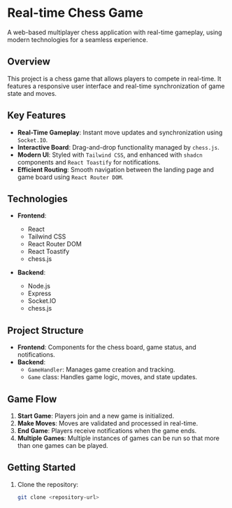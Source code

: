 # Real-time Chess Game

A web-based multiplayer chess application with real-time gameplay, using modern technologies for a seamless experience.

## Overview

This project is a chess game that allows players to compete in real-time. It features a responsive user interface and real-time synchronization of game state and moves.

## Key Features

- **Real-Time Gameplay**: Instant move updates and synchronization using `Socket.IO`.
- **Interactive Board**: Drag-and-drop functionality managed by `chess.js`.
- **Modern UI**: Styled with `Tailwind CSS`, and enhanced with `shadcn` components and `React Toastify` for notifications.
- **Efficient Routing**: Smooth navigation between the landing page and game board using `React Router DOM`.

## Technologies

- **Frontend**: 
  - React
  - Tailwind CSS
  - React Router DOM
  - React Toastify
  - chess.js

- **Backend**: 
  - Node.js
  - Express
  - Socket.IO
  - chess.js

## Project Structure

- **Frontend**: Components for the chess board, game status, and notifications.
- **Backend**: 
  - `GameHandler`: Manages game creation and tracking.
  - `Game` class: Handles game logic, moves, and state updates.

## Game Flow

1. **Start Game**: Players join and a new game is initialized.
2. **Make Moves**: Moves are validated and processed in real-time.
3. **End Game**: Players receive notifications when the game ends.
3. **Multiple Games**: Multiple instances of games can be run so that more than one games can be played.

## Getting Started

1. Clone the repository:
   ```bash
   git clone <repository-url>
